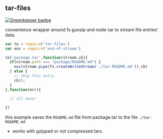 tar-files
---------

[![Greenkeeper badge](https://badges.greenkeeper.io/reconbot/tar-files.svg)](https://greenkeeper.io/)

convenience wrapper around fs gunzip and node-tar to stream file entries' data.

```js
var te = require('tar-files')
var eos = require('end-of-stream')

te('package.tar',function(stream,cb){
  if(stream.path === "package/README.md") {
    eos(stream.pipe(fs.createWriteStream('./tar-README.md')),cb)
  } else {
    // skip this entry
    cb();
  }
},function(err){
  
  // all done!

})

```

this example saves the `README.md` file from package.tar to the file `./tar-README.md`

- works with gzipped or not compressed tars.
